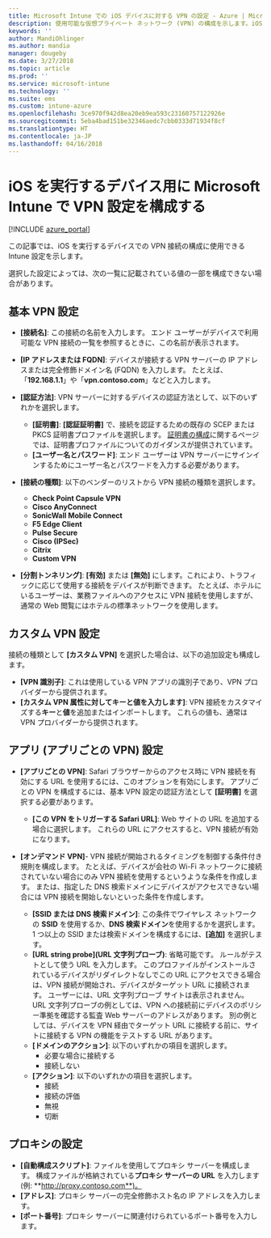 ```yaml
---
title: Microsoft Intune での iOS デバイスに対する VPN の設定 - Azure | Microsoft Docs
description: 使用可能な仮想プライベート ネットワーク (VPN) の構成を示します。iOS を実行するデバイス上の Microsoft Intune での、基本設定での接続の詳細、認証方法、分割トンネリングなど、ID を含むカスタム VPN の設定およびキーと値のペア、Safari URL を含むアプリごとの VPN の設定と SSID または DNS 検索ドメインを含むオンデマンドの VPN、構成スクリプト、IP または FQDN アドレス、TCP ポートを含むプロキシの設定などがあります。
keywords: ''
author: MandiOhlinger
ms.author: mandia
manager: dougeby
ms.date: 3/27/2018
ms.topic: article
ms.prod: ''
ms.service: microsoft-intune
ms.technology: ''
ms.suite: ems
ms.custom: intune-azure
ms.openlocfilehash: 3ce970f942d8ea20eb9ea593c23160757122926e
ms.sourcegitcommit: 5eba4bad151be32346aedc7cbb0333d71934f8cf
ms.translationtype: HT
ms.contentlocale: ja-JP
ms.lasthandoff: 04/16/2018
---
```

# <a name="configure-vpn-settings-in-microsoft-intune-for-devices-running-ios"></a>iOS を実行するデバイス用に Microsoft Intune で VPN 設定を構成する

[!INCLUDE [azure_portal](./includes/azure_portal.md)]

この記事では、iOS を実行するデバイスでの VPN 接続の構成に使用できる Intune 設定を示します。

選択した設定によっては、次の一覧に記載されている値の一部を構成できない場合があります。

## <a name="base-vpn-settings"></a>基本 VPN 設定

- **[接続名]**: この接続の名前を入力します。 エンド ユーザーがデバイスで利用可能な VPN 接続の一覧を参照するときに、この名前が表示されます。
- **[IP アドレスまたは FQDN]**: デバイスが接続する VPN サーバーの IP アドレスまたは完全修飾ドメイン名 (FQDN) を入力します。 たとえば、「**192.168.1.1**」や「**vpn.contoso.com**」などと入力します。
- **[認証方法]**: VPN サーバーに対するデバイスの認証方法として、以下のいずれかを選択します。
  - **[証明書]**: **[認証証明書]** で、接続を認証するための既存の SCEP または PKCS 証明書プロファイルを選択します。 [証明書の構成](certificates-configure.md)に関するページでは、証明書プロファイルについてのガイダンスが提供されています。
  - **[ユーザー名とパスワード]**: エンド ユーザーは VPN サーバーにサインインするためにユーザー名とパスワードを入力する必要があります。
- **[接続の種類]**: 以下のベンダーのリストから VPN 接続の種類を選択します。
  - **Check Point Capsule VPN**
  - **Cisco AnyConnect**
  - **SonicWall Mobile Connect**
  - **F5 Edge Client**
  - **Pulse Secure**
  - **Cisco (IPSec)**
  - **Citrix**
  - **Custom VPN**

- **[分割トンネリング]**: **[有効]** または **[無効]** にします。これにより、トラフィックに応じて使用する接続をデバイスが判断できます。 たとえば、ホテルにいるユーザーは、業務ファイルへのアクセスに VPN 接続を使用しますが、通常の Web 閲覧にはホテルの標準ネットワークを使用します。

## <a name="custom-vpn-settings"></a>カスタム VPN 設定

接続の種類として **[カスタム VPN]** を選択した場合は、以下の追加設定も構成します。

- **[VPN 識別子]**: これは使用している VPN アプリの識別子であり、VPN プロバイダーから提供されます。
- **[カスタム VPN 属性に対してキーと値を入力します]**: VPN 接続をカスタマイズする**キー**と**値**を追加またはインポートします。 これらの値も、通常は VPN プロバイダーから提供されます。

## <a name="apps-per-app-vpn-settings"></a>アプリ (アプリごとの VPN) 設定

- **[アプリごとの VPN]**: Safari ブラウザーからのアクセス時に VPN 接続を有効にする URL を使用するには、このオプションを有効にします。 アプリごとの VPN を構成するには、基本 VPN 設定の認証方法として **[証明書]** を選択する必要があります。
  - **[この VPN をトリガーする Safari URL]**: Web サイトの URL を追加する場合に選択します。 これらの URL にアクセスすると、VPN 接続が有効になります。

- **[オンデマンド VPN]**- VPN 接続が開始されるタイミングを制御する条件付き規則を構成します。 たとえば、デバイスが会社の Wi-Fi ネットワークに接続されていない場合にのみ VPN 接続を使用するというような条件を作成します。 または、指定した DNS 検索ドメインにデバイスがアクセスできない場合には VPN 接続を開始しないといった条件を作成します。

  - **[SSID または DNS 検索ドメイン]**: この条件でワイヤレス ネットワークの **SSID** を使用するか、**DNS 検索ドメイン**を使用するかを選択します。 1 つ以上の SSID または検索ドメインを構成するには、**[追加]** を選択します。
  - **[URL string probe]\(URL 文字列プローブ\)**: 省略可能です。 ルールがテストとして使う URL を入力します。 このプロファイルがインストールされているデバイスがリダイレクトなしでこの URL にアクセスできる場合は、VPN 接続が開始され、デバイスがターゲット URL に接続されます。 ユーザーには、URL 文字列プローブ サイトは表示されません。 URL 文字列プローブの例としては、VPN への接続前にデバイスのポリシー準拠を確認する監査 Web サーバーのアドレスがあります。 別の例としては、デバイスを VPN 経由でターゲット URL に接続する前に、サイトに接続する VPN の機能をテストする URL があります。
  - **[ドメインのアクション]**: 以下のいずれかの項目を選択します。
    - 必要な場合に接続する
    - 接続しない
  - **[アクション]**: 以下のいずれかの項目を選択します。
    - 接続
    - 接続の評価
    - 無視
    - 切断

## <a name="proxy-settings"></a>プロキシの設定

- **[自動構成スクリプト]**: ファイルを使用してプロキシ サーバーを構成します。 構成ファイルが格納されている**プロキシ サーバーの URL** を入力します (例: **http://proxy.contoso.com**)。
- **[アドレス]**: プロキシ サーバーの完全修飾ホスト名の IP アドレスを入力します。
- **[ポート番号]**: プロキシ サーバーに関連付けられているポート番号を入力します。
